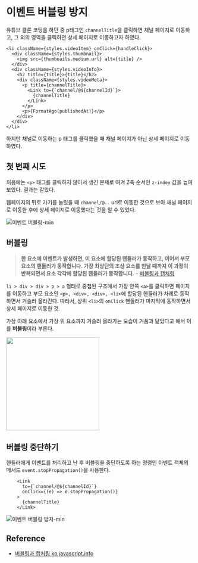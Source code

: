 # 이벤트 버블링 방지

유튜브 클론 코딩을 하던 중 p태그인 `channelTitle`을 클릭하면 채널 페이지로 이동하고, 그 외의 영역을 클릭하면 상세 페이지로 이동하고자 하였다. 

```tsx
<li className={styles.videoItem} onClick={handleClick}>
  <div className={styles.thumbnail}>
    <img src={thumbnails.medium.url} alt={title} />
  </div>
  <div className={styles.videoInfo}>
    <h2 title={title}>{title}</h2>
    <div className={styles.videoMeta}>
      <p title={channelTitle}>
        <Link to={`channel/@${channelId}`}>
          {channelTitle}
        </Link>
      </p>
      <p>{FormatAgo(publishedAt)}</p>
    </div>
  </div>
</li>
```

하지만 채널로 이동하는 p 태그를 클릭했을 때 채널 페이지가 아닌 상세 페이지로 이동하였다. 

## 첫 번째 시도

처음에는 `<p>` 태그를 클릭하지 않아서 생긴 문제로 여겨 Z축 순서인 `z-index` 값을 높여보았다. 결과는 같았다. 

웹페이지의 뒤로 가기를 눌렀을 때 `channel/@..` url로 이동한 것으로 보아 채널 페이지로 이동한 후에 상세 페이지로 이동했다는 것을 알 수 있었다.

![이벤트 버블링-min](https://user-images.githubusercontent.com/82589401/237017591-baef3b36-1d7e-4315-90a8-5a00a7f5c855.gif)

## 버블링

> **한 요소에 이벤트가 발생하면, 이 요소에 할당된 핸들러가 동작하고, 이어서 부모 요소의 핸들러가 동작합니다. 가장 최상단의 조상 요소를 만날 때까지 이 과정이 반복되면서 요소 각각에 할당된 핸들러가 동작합니다.** - [버블링과 캡처링](https://ko.javascript.info/bubbling-and-capturing)

`li > div > div > p > a` 형태로 중첩된 구조에서 가장 안쪽 `<a>`를 클릭하면 페이지를 이동하고 부모 요소인 `<p>, <div>, <div>, <li>`에 할당된 핸들러가 차례로 동작하면서 거슬러 올라간다. 따라서, 상위 `<li>`의 `onClick` 핸들러가 마지막에 동작하면서 상세 페이지로 이동한 것.

가장 아래 요소에서 가장 위 요소까지 거슬러 올라가는 모습이 거품과 닮았다고 해서 이를 **버블링**이라 부른다.

<img src="https://user-images.githubusercontent.com/82589401/237012473-f03ee9cd-650c-48a1-8a8c-59158993cd70.jpg" width="250" height="250">

## 버블링 중단하기

핸들러에게 이벤트를 처리하고 난 후 버블링을 중단하도록 하는 명령인 이벤트 객체의 메서드 `event.stopPropagation()`을 사용한다.

```tsx
    <Link 
      to={`channel/@${channelId}`}
      onClick={(e) => e.stopPropagation()}
    >
      {channelTitle}
    </Link>
```

![이벤트 버블링 방지-min](https://user-images.githubusercontent.com/82589401/237017362-a9bbdb54-9617-471a-b1d3-18fa88cc3985.gif)

## Reference

- [버블링과 캡처링 ko.javascript.info](https://ko.javascript.info/bubbling-and-capturing)